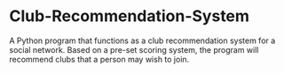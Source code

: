 # Club-Recommendation-System
A Python program that functions as a club recommendation system for a social network. Based on a pre-set scoring system, the program will recommend clubs that a person may wish to join.
